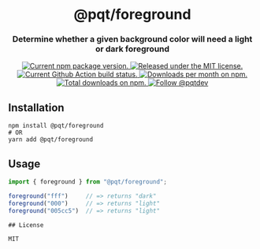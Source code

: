 <h1 align="center">
  @pqt/foreground
</h1>

<h3 align="center">
Determine whether a given background color will need a light or dark foreground
</h3>

<p align="center">
  <a href="https://www.npmjs.org/package/@pqt/foreground">
    <img src="https://img.shields.io/npm/v/@pqt/foreground.svg" alt="Current npm package version." />
  </a>
  <a href="https://github.com/pqt/foreground/blob/master/LICENSE">
    <img src="https://img.shields.io/badge/license-MIT-blue.svg" alt="Released under the MIT license." />
  </a>
  <a href="https://github.com/pqt/foreground/actions?workflow=status">
    <img src="https://github.com/pqt/foreground/workflows/status/badge.svg" alt="Current Github Action build status." />
  </a>
  <a href="https://npmcharts.com/compare/@pqt/foreground?minimal=true">
    <img src="https://img.shields.io/npm/dm/@pqt/foreground.svg" alt="Downloads per month on npm." />
  </a>
  <a href="https://npmcharts.com/compare/@pqt/foreground?minimal=true">
    <img src="https://img.shields.io/npm/dt/@pqt/foreground.svg" alt="Total downloads on npm." />
  </a>
  <a href="https://twitter.com/intent/follow?screen_name=pqtdev">
    <img src="https://img.shields.io/twitter/follow/pqtdev.svg?label=Follow%20@pqtdev" alt="Follow @pqtdev" />
  </a>
</p>

## Installation

```
npm install @pqt/foreground
# OR
yarn add @pqt/foreground
```

## Usage

```js
import { foreground } from "@pqt/foreground";

foreground("fff")     // => returns "dark"
foreground("000")     // => returns "light"
foreground("005cc5")  // => returns "light"

## License

MIT
```
